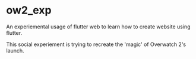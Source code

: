 # ow2_exp

An experiemental usage of flutter web to learn how to create website using flutter.  

This social experiement is trying to recreate the 'magic' of Overwatch 2's launch.
